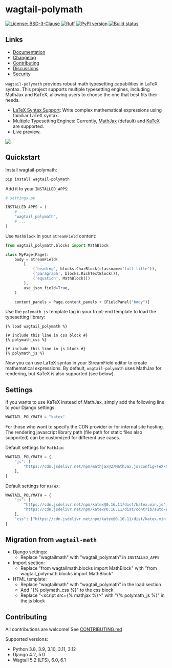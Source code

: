 # wagtail-polymath

[![License: BSD-3-Clause](https://img.shields.io/badge/License-BSD--3--Clause-blue.svg)](https://opensource.org/licenses/BSD-3-Clause)
[![Ruff](https://img.shields.io/endpoint?url=https://raw.githubusercontent.com/astral-sh/ruff/main/assets/badge/v2.json)](https://github.com/astral-sh/ruff)
[![PyPI version](https://img.shields.io/pypi/v/wagtailmath.svg?style=flat)](https://pypi.org/project/wagtailmath)
[![Build status](https://img.shields.io/github/actions/workflow/status/wagtail-nest/wagtail-polymath/test.yml?branch=main)](https://github.com/wagtail-nest/wagtail-polymath/actions)

## Links

- [Documentation](https://github.com/wagtail-nest/wagtail-polymath/blob/main/README.md)
- [Changelog](https://github.com/wagtail-nest/wagtail-polymath/blob/main/CHANGELOG.md)
- [Contributing](https://github.com/wagtail-nest/wagtail-polymath/blob/main/CONTRIBUTING.md)
- [Discussions](https://github.com/wagtail-nest/wagtail-polymath/discussions)
- [Security](https://github.com/wagtail-nest/wagtail-polymath/security)

`wagtail-polymath` provides robust math typesetting capabilities in LaTeX syntax.
This project supports multiple typesetting engines, including MathJax and KaTeX, allowing users to choose the one that best fits their needs.

- [LaTeX Syntax Support](https://en.wikibooks.org/wiki/LaTeX/Mathematics): Write complex mathematical expressions using familiar LaTeX syntax.
- Multiple Typesetting Engines: Currently, [MathJax](https://www.mathjax.org/) (default) and [KaTeX](https://katex.org/) are supported.
- Live preview.

![](https://github.com/wagtail-nest/wagtail-polymath/blob/main/docs/images/mathblock.png)

## Quickstart

Install wagtail-polymath:

    pip install wagtail-polymath

Add it to your `INSTALLED_APPS`:

```python
# settings.py

INSTALLED_APPS = (
    # ...
    "wagtail_polymath",
    # ...
)
```

Use `MathBlock` in your `StreamField` content:

```python
from wagtail_polymath.blocks import MathBlock

class MyPage(Page):
    body = StreamField(
        [
            ('heading', blocks.CharBlock(classname="full title")),
            ('paragraph', blocks.RichTextBlock()),
            ('equation', MathBlock())
        ],
        use_json_field=True,
    )

    content_panels = Page.content_panels + [FieldPanel("body")]
```

Use the `polymath_js` template tag in your front-end template to load the typesetting library:

```django+html
{% load wagtail_polymath %}

{# include this line in css block #}
{% polymath_css %}

{# include this line in js block #}
{% polymath_js %}
```

Now you can use LaTeX syntax in your StreamField editor to create mathematical expressions.
By default, `wagtail-polymath` uses MathJax for rendering, but KaTeX is also supported (see below).

## Settings

If you wants to use KaTeX instead of MathJax, simply add the following line to your Django settings:

```python
WAGTAIL_POLYMATH = "katex"
```

For those who want to specify the CDN provider or for internal site hosting.
The rendering javascript library path (file path for static files also supported) can be customized for different use cases.

Default settings for `MathJax`:

```python
WAGTAIL_POLYMATH = {
    "js": [
        "https://cdn.jsdelivr.net/npm/mathjax@2/MathJax.js?config=TeX-MML-AM_CHTML",
    ],
}
```

Default settings for `KaTeX`:

```python
WAGTAIL_POLYMATH = {
    "js": [
        "https://cdn.jsdelivr.net/npm/katex@0.16.11/dist/katex.min.js",
        "https://cdn.jsdelivr.net/npm/katex@0.16.11/dist/contrib/auto-render.min.js",
    ],
    "css": ["https://cdn.jsdelivr.net/npm/katex@0.16.11/dist/katex.min.css"],
}
```

## Migration from `wagtail-math`

- Django settings:
  - Replace "wagtailmath" with "wagtail_polymath" in `INSTALLED_APPS`
- Import section:
  - Replace "from wagtailmath.blocks import MathBlock" with "from wagtail_polymath.blocks import MathBlock"
- HTML template:
  - Replace "wagtailmath" with "wagtail_polymath" in the load section
  - Add "{% polymath_css %}" to the css block
  - Replace "<script src={% mathjax %}></script>" with "{% polymath_js %}" in the js block

## Contributing

All contributions are welcome! See [CONTRIBUTING.md](https://github.com/wagtail-nest/wagtail-polymath/blob/main/CONTRIBUTING.md)

Supported versions:

- Python 3.8, 3.9, 3.10, 3.11, 3.12
- Django 4.2, 5.0
- Wagtail 5.2 (LTS), 6.0, 6.1
